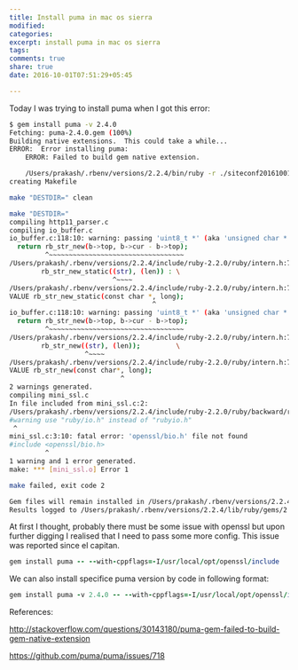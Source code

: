 ```yaml
---
title: Install puma in mac os sierra
modified:
categories:
excerpt: install puma in mac os sierra
tags:
comments: true
share: true
date: 2016-10-01T07:51:29+05:45

---
```


Today I was trying to install puma when I got this error:

```sh
$ gem install puma -v 2.4.0
Fetching: puma-2.4.0.gem (100%)
Building native extensions.  This could take a while...
ERROR:  Error installing puma:
	ERROR: Failed to build gem native extension.

    /Users/prakash/.rbenv/versions/2.2.4/bin/ruby -r ./siteconf20161001-74451-iz0okt.rb extconf.rb
creating Makefile

make "DESTDIR=" clean

make "DESTDIR="
compiling http11_parser.c
compiling io_buffer.c
io_buffer.c:118:10: warning: passing 'uint8_t *' (aka 'unsigned char *') to parameter of type 'const char *' converts between pointers to integer types with different sign [-Wpointer-sign]
  return rb_str_new(b->top, b->cur - b->top);
         ^~~~~~~~~~~~~~~~~~~~~~~~~~~~~~~~~~~
/Users/prakash/.rbenv/versions/2.2.4/include/ruby-2.2.0/ruby/intern.h:796:20: note: expanded from macro 'rb_str_new'
        rb_str_new_static((str), (len)) : \
                          ^~~~~
/Users/prakash/.rbenv/versions/2.2.4/include/ruby-2.2.0/ruby/intern.h:727:37: note: passing argument to parameter here
VALUE rb_str_new_static(const char *, long);
                                    ^
io_buffer.c:118:10: warning: passing 'uint8_t *' (aka 'unsigned char *') to parameter of type 'const char *' converts between pointers to integer types with different sign [-Wpointer-sign]
  return rb_str_new(b->top, b->cur - b->top);
         ^~~~~~~~~~~~~~~~~~~~~~~~~~~~~~~~~~~
/Users/prakash/.rbenv/versions/2.2.4/include/ruby-2.2.0/ruby/intern.h:797:13: note: expanded from macro 'rb_str_new'
        rb_str_new((str), (len));         \
                   ^~~~~
/Users/prakash/.rbenv/versions/2.2.4/include/ruby-2.2.0/ruby/intern.h:706:29: note: passing argument to parameter here
VALUE rb_str_new(const char*, long);
                            ^
2 warnings generated.
compiling mini_ssl.c
In file included from mini_ssl.c:2:
/Users/prakash/.rbenv/versions/2.2.4/include/ruby-2.2.0/ruby/backward/rubyio.h:2:2: warning: use "ruby/io.h" instead of "rubyio.h" [-W#warnings]
#warning use "ruby/io.h" instead of "rubyio.h"
 ^
mini_ssl.c:3:10: fatal error: 'openssl/bio.h' file not found
#include <openssl/bio.h>
         ^
1 warning and 1 error generated.
make: *** [mini_ssl.o] Error 1

make failed, exit code 2

Gem files will remain installed in /Users/prakash/.rbenv/versions/2.2.4/lib/ruby/gems/2.2.0/gems/puma-2.4.0 for inspection.
Results logged to /Users/prakash/.rbenv/versions/2.2.4/lib/ruby/gems/2.2.0/extensions/x86_64-darwin-16/2.2.0-static/puma-2.4.0/gem_make.out
```

At first I thought, probably there must be some issue with openssl but upon further digging I realised that I need to pass some more config. This issue was reported since el capitan.

```ruby
gem install puma -- --with-cppflags=-I/usr/local/opt/openssl/include
```

We can also install specifice puma version by code in following format:

```ruby
gem install puma -v 2.4.0 -- --with-cppflags=-I/usr/local/opt/openssl/include
```

References:

<http://stackoverflow.com/questions/30143180/puma-gem-failed-to-build-gem-native-extension>

<https://github.com/puma/puma/issues/718>
